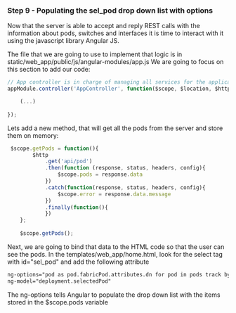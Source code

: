 ### Step 9 - Populating the sel_pod drop down list with options

Now that the server is able to accept and reply REST calls with the information about pods, switches and interfaces
it is time to interact with it using the javascript library Angular JS.

The file that we are going to use to implement that logic is in static/web_app/public/js/angular-modules/app.js
We are going to focus on this section to add our code:

```javascript
// App controller is in charge of managing all services for the application
appModule.controller('AppController', function($scope, $location, $http, $window, $rootScope){

    (...)
        
});
```

Lets add a new method, that will get all the pods from the server and store them on memory:
 
```javascript
 $scope.getPods = function(){
        $http
            .get('api/pod')
            .then(function (response, status, headers, config){
                $scope.pods = response.data
            })
            .catch(function(response, status, headers, config){
                $scope.error = response.data.message
            })
            .finally(function(){
            })
    };
    
    $scope.getPods(); 
```

Next, we are going to bind that data to the HTML code so that the user can see the pods. 
In the templates/web_app/home.html, look for the select tag with id="sel_pod" and add the following attribute
```html
ng-options="pod as pod.fabricPod.attributes.dn for pod in pods track by pod.fabricPod.attributes.dn" 
ng-model="deployment.selectedPod"
```

The ng-options tells Angular to populate the drop down list with the items stored in the $scope.pods 
variable